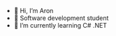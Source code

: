 - 👋 Hi, I’m Aron
- 📖 Software development student
- 🌱 I’m currently learning C# .NET



<!---
amahuika/amahuika is a ✨ special ✨ repository because its `README.md` (this file) appears on your GitHub profile.
You can click the Preview link to take a look at your changes.
--->
